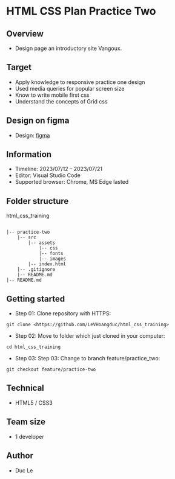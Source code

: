 # HTML CSS Plan Practice Two

## Overview

- Design page an introductory site Vangoux.

## Target

- Apply knowledge to responsive practice one design
- Used media queries for popular screen size
- Know to write mobile first css
- Understand the concepts of Grid css

## Design on figma

- Design: [figma](https://www.figma.com/file/Hpr0uuvLwKKLp0q5svPBH2/practice-html-css?node-id=0%3A1&mode=dev)

## Information

- Timeline: 2023/07/12 – 2023/07/21
- Editor: Visual Studio Code
- Supported browser: Chrome, MS Edge lasted

## Folder structure

html_css_training

```

|-- practice-two
    |-- src
        |-- assets
            |-- css
            |-- fonts
            |-- images
        |-- index.html
    |-- .gitignore
    |-- README.md
|-- README.md

```

## Getting started

- Step 01: Clone repository with HTTPS:

```
git clone <https://github.com/LeVHoangduc/html_css_training>
```

- Step 02: Move to folder which just cloned in your computer:

```
cd html_css_training
```

- Step 03: Step 03: Change to branch feature/practice_two:

```
git checkout feature/practice-two
```

## Technical

- HTML5 / CSS3

## Team size

- 1 developer

## Author

- Duc Le
